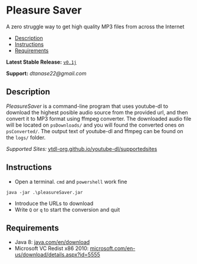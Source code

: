 # Pleasure Saver

A zero struggle way to get high quality MP3 files from across the Internet

- [Description](#Description)
- [Instructions](#Instructions)
- [Requirements](#Requirements)



**Latest Stable Release:** [`v0.1j`](https://github.com/exore13/pleasureSaver/raw/master/builds/v0.1j/Release%20v0.1j.7z)

**Support:**  _dtanase22@gmail.com_


## Description

_PleasureSaver_ is a command-line program that uses youtube-dl to download the highest posible audio source from the provided url, and then convert it to MP3 format using ffmpeg converter. 
The downloaded audio file will be located on `psDownloads/` and you will found the converted ones on `psConverted/`.
The output text of youtube-dl and ffmpeg can be found on the `logs/` folder.

*Supported Sites:* [ytdl-org.github.io/youtube-dl/supportedsites](http://ytdl-org.github.io/youtube-dl/supportedsites.html)

## Instructions

- Open a terminal. `cmd` and `powershell` work fine

```
java -jar .\pleasureSaver.jar
```

- Introduce the URLs to download
- Write `Q` or `q` to start the conversion and quit

## Requirements
- Java 8: [java.com/en/download](https://java.com/en/download/)
- Microsoft VC Redist x86 2010: [microsoft.com/en-us/download/details.aspx?id=5555](https://www.microsoft.com/en-us/download/details.aspx?id=5555)
